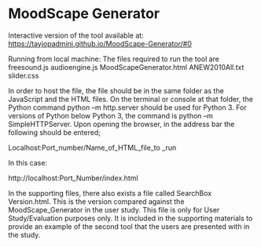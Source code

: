 # MoodScape Generator
Interactive version of the tool available at:
https://tayjopadmini.github.io/MoodScape-Generator/#0

Running from local machine:
The files required to run the tool are
freesound.js
audioengine.js
MoodScapeGenerator.html
ANEW2010All.txt
slider.css

In order to host the file, the file should be in the same folder as the JavaScript and the HTML files. On the terminal or console at that folder, the Python command python –m http.server should be used for Python 3. For versions of Python below Python 3, the command is python –m SimpleHTTPServer.
Upon opening the browser, in the address bar the following should be entered;

Localhost:Port_number/Name_of_HTML_file_to _run

In this case:

http://localhost:Port_Number/index.html

In the supporting files, there also exists a file called SearchBox Version.html.
This is the version compared against the MoodScape_Generator in the user study.
This file is only for User Study/Evaluation purposes only.
It is included in the supporting materials to provide an example of the second tool that the users are presented with in the study.
